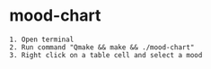 # mood-chart
	1. Open terminal
	2. Run command "Qmake && make && ./mood-chart"
	3. Right click on a table cell and select a mood
